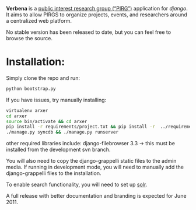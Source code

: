 **Verbena** is a [public interest research group (“PIRG”)](http://en.wikipedia.org/wiki/Public_Interest_Research_Group) application for
*django*. It aims to allow PIRGS to organize projects, events, and researchers
around a centralized web platform.

No stable version has been released to date, but you can feel free to browse
the source.

# Installation:

Simply clone the repo and run:

````bash
python bootstrap.py
````

If you have issues, try manually installing:

````bash
virtualenv arxer
cd arxer
source bin/activate && cd arxer
pip install -r requirements/project.txt && pip install -r  ../requirements.txt
./manage.py syncdb && ./manage.py runserver
````

other required libraries include: django-filebrowser 3.3 -> this must be installed from the development svn branch. 

You will also need to copy the django-grappelli static files to the admin media. If running in development mode, you will need to manually add the django-grappelli files to the installation.

To enable search functionality, you will need to set up [solr](http://lucene.apache.org/solr/).

A full release with better documentation and branding is expected for June
2011.

